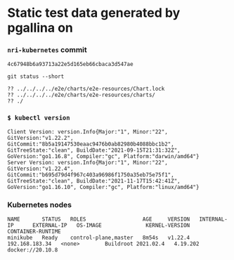 # Static test data generated by pgallina on 

### `nri-kubernetes` commit
```
4c67948b6a93713a22e5d165eb66cbaca3d547ae
```

`git status --short`

```
?? ../../../../e2e/charts/e2e-resources/Chart.lock
?? ../../../../e2e/charts/e2e-resources/charts/
?? ./
```

### `$ kubectl version`
```
Client Version: version.Info{Major:"1", Minor:"22", GitVersion:"v1.22.2", GitCommit:"8b5a19147530eaac9476b0ab82980b4088bbc1b2", GitTreeState:"clean", BuildDate:"2021-09-15T21:31:32Z", GoVersion:"go1.16.8", Compiler:"gc", Platform:"darwin/amd64"}
Server Version: version.Info{Major:"1", Minor:"22", GitVersion:"v1.22.4", GitCommit:"b695d79d4f967c403a96986f1750a35eb75e75f1", GitTreeState:"clean", BuildDate:"2021-11-17T15:42:41Z", GoVersion:"go1.16.10", Compiler:"gc", Platform:"linux/amd64"}
```

### Kubernetes nodes
```
NAME       STATUS   ROLES                  AGE     VERSION   INTERNAL-IP      EXTERNAL-IP   OS-IMAGE              KERNEL-VERSION   CONTAINER-RUNTIME
minikube   Ready    control-plane,master   8m54s   v1.22.4   192.168.183.34   <none>        Buildroot 2021.02.4   4.19.202         docker://20.10.8
```

